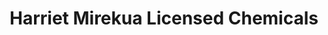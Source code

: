 ---
title: "Harriet Mirekua Licensed Chemicals"
url: /accra/harriet-mirekua-licensed-chemicals/
shop: Drogerie
---